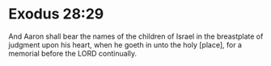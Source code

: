 # Exodus 28:29

And Aaron shall bear the names of the children of Israel in the breastplate of judgment upon his heart, when he goeth in unto the holy [place], for a memorial before the LORD continually.